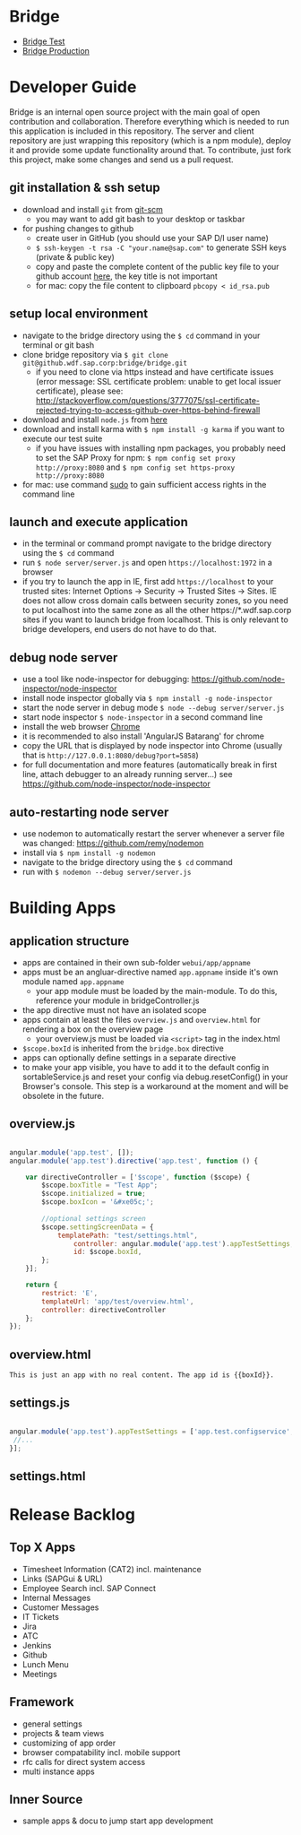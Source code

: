 ﻿Bridge
======
* [Bridge Test](http://bridge-master.mo.sap.corp)
* [Bridge Production](http://bridge.mo.sap.corp)

Developer Guide
===============
Bridge is an internal open source project with the main goal of open contribution and collaboration. Therefore everything which is needed to run this application is included in this repository. The server and client repository are just wrapping this repository (which is a npm module), deploy it and provide some update functionality around that. To contribute, just fork this project, make some changes and send us a pull request. 

## git installation & ssh setup
* download and install `git` from [git-scm](http://git-scm.com/downloads)
  * you may want to add git bash to your desktop or taskbar
* for pushing changes to github
  * create user in GitHub (you should use your SAP D/I user name)
  * `$ ssh-keygen -t rsa -C "your.name@sap.com"` to generate SSH keys (private & public key)
  * copy and paste the complete content of the public key file to your github account [here](https://github.wdf.sap.corp/settings/ssh), the key title is not important
  * for mac: copy the file content to clipboard `pbcopy < id_rsa.pub`

## setup local environment
* navigate to the bridge directory using the `$ cd` command in your terminal or git bash
* clone bridge repository via `$ git clone git@github.wdf.sap.corp:bridge/bridge.git`
  * if you need to clone via https instead and have certificate issues (error message: SSL certificate problem: unable to get local issuer certificate), please see: http://stackoverflow.com/questions/3777075/ssl-certificate-rejected-trying-to-access-github-over-https-behind-firewall
* download and install `node.js` from [here](http://nodejs.org/)
* download and install karma with `$ npm install -g karma` if you want to execute our test suite
  * if you have issues with installing npm packages, you probably need to set the SAP Proxy for npm: `$ npm config set proxy http://proxy:8080` and `$ npm config set https-proxy http://proxy:8080`
* for mac: use command [sudo](http://xkcd.com/149/) to gain sufficient access rights in the command line

## launch and execute application
* in the terminal or command prompt navigate to the bridge directory using the `$ cd` command
* run `$ node server/server.js` and open `https://localhost:1972` in a browser
* if you try to launch the app in IE, first add `https://localhost` to your trusted sites: Internet Options -> Security -> Trusted Sites -> Sites. IE does not allow cross domain calls between security zones, so you need to put localhost into the same zone as all the other https://*.wdf.sap.corp sites if you want to launch bridge from localhost. This is only relevant to bridge developers, end users do not have to do that.

## debug node server
* use a tool like node-inspector for debugging: https://github.com/node-inspector/node-inspector
* install node inspector globally via `$ npm install -g node-inspector`
* start the node server in debug mode `$ node --debug server/server.js`
* start node inspector `$ node-inspector` in a second command line
* install the web browser [Chrome](https://www.google.com/intl/de/chrome/)
* it is recommended to also install 'AngularJS Batarang' for chrome
* copy the URL that is displayed by node inspector into Chrome (usually that is `http://127.0.0.1:8080/debug?port=5858`)
* for full documentation and more features (automatically break in first line, attach debugger to an already running server...) see https://github.com/node-inspector/node-inspector

## auto-restarting node server
* use nodemon to automatically restart the server whenever a server file was changed: https://github.com/remy/nodemon
* install via `$ npm install -g nodemon`
* navigate to the bridge directory using the `$ cd` command
* run with `$ nodemon --debug server/server.js`

Building Apps
======================================
## application structure
* apps are contained in their own sub-folder `webui/app/appname`
* apps must be an angluar-directive named `app.appname` inside it's own module named `app.appname`
  * your app module must be loaded by the main-module. To do this, reference your module in bridgeController.js
* the app directive must not have an isolated scope
* apps contain at least the files `overview.js` and `overview.html` for rendering a box on the overview page
  * your overview.js must be loaded via `<script>` tag in the index.html
* `$scope.boxId` is inherited from the `bridge.box` directive
* apps can optionally define settings in a separate directive
* to make your app visible, you have to add it to the default config in sortableService.js and reset your config via debug.resetConfig() in your Browser's console. This step is a workaround at the moment and will be obsolete in the future.


## overview.js
```javascript

angular.module('app.test', []);
angular.module('app.test').directive('app.test', function () {

    var directiveController = ['$scope', function ($scope) {
        $scope.boxTitle = "Test App";
        $scope.initialized = true;
        $scope.boxIcon = '&#xe05c;'; 
        
        //optional settings screen
        $scope.settingScreenData = {
        	templatePath: "test/settings.html",
            	controller: angular.module('app.test').appTestSettings,
            	id: $scope.boxId,
        };
    }];

    return {
        restrict: 'E',
        templateUrl: 'app/test/overview.html',
        controller: directiveController
    };
});

```

## overview.html
```html
This is just an app with no real content. The app id is {{boxId}}.
```
## settings.js
```javascript

angular.module('app.test').appTestSettings = ['app.test.configservice', '$scope', function (appTestConfig, $scope) {
 //...
}];
```
## settings.html

Release Backlog
===============
## Top X Apps
* Timesheet Information (CAT2) incl. maintenance
* Links (SAPGui & URL)
* Employee Search incl. SAP Connect
* Internal Messages
* Customer Messages
* IT Tickets
* Jira
* ATC
* Jenkins
* Github
* Lunch Menu
* Meetings

## Framework
* general settings
* projects & team views
* customizing of app order
* browser compatability incl. mobile support
* rfc calls for direct system access
* multi instance apps

## Inner Source
* sample apps & docu to jump start app development

